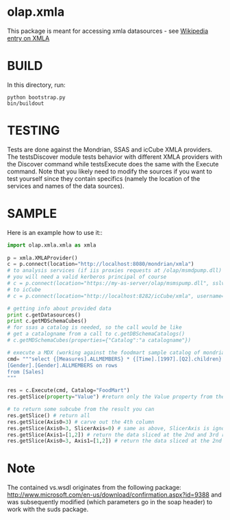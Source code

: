 olap.xmla
=========

This package is meant for accessing xmla datasources - see [Wikipedia entry on XMLA](http://en.wikipedia.org/wiki/XML_for_Analysis)

BUILD
=====

In this directory, run:

    python bootstrap.py
    bin/buildout

TESTING
=======

Tests are done against the Mondrian, SSAS and icCube XMLA providers.
The testsDiscover module tests behavior with different XMLA providers with the Discover command while
testsExecute does the same with the Execute command.
Note that you likely need to modify the sources if you want to test yourself since they contain specifics (namely the location
of the services and names of the data sources).

SAMPLE
======

Here is an example how to use it::

```python
import olap.xmla.xmla as xmla
        
p = xmla.XMLAProvider()
c = p.connect(location="http://localhost:8080/mondrian/xmla")
# to analysis services (if iis proxies requests at /olap/msmdpump.dll)
# you will need a valid kerberos principal of course
# c = p.connect(location="https://my-as-server/olap/msmspump.dll", sslverify="/path/to/my/as-servers-ca-cert.pem") # or sslverify=False :)
# to icCube
# c = p.connect(location="http://localhost:8282/icCube/xmla", username="demo", password="demo")

# getting info about provided data
print c.getDatasources()
print c.getMDSchemaCubes()
# for ssas a catalog is needed, so the call would be like
# get a catalogname from a call to c.getDBSchemaCatalogs()
# c.getMDSchemaCubes(properties={"Catalog":"a catalogname"})

# execute a MDX (working against the foodmart sample catalog of mondrian)
cmd= """select {[Measures].ALLMEMBERS} * {[Time].[1997].[Q2].children} on columns, 
[Gender].[Gender].ALLMEMBERS on rows 
from [Sales]
"""

res = c.Execute(cmd, Catalog="FoodMart")
res.getSlice(property="Value") #return only the Value property from the cells

# to return some subcube from the result you can
res.getSlice() # return all
res.getSlice(Axis0=3) # carve out the 4th column
res.getSlice(Axis0=3, SlicerAxis=0) # same as above, SlicerAxis is ignored
res.getSlice(Axis1=[1,2]) # return the data sliced at the 2nd and 3rd row
res.getSlice(Axis0=3, Axis1=[1,2]) # return the data sliced at the 2nd and 3rd row in addition to the 4th column 
```

Note
====
The contained vs.wsdl originates from the following package:
<http://www.microsoft.com/en-us/download/confirmation.aspx?id=9388>
and was subsequently modified (which parameters go in the soap header) to work with the suds package.